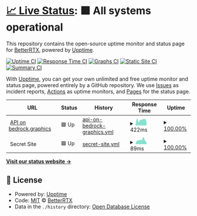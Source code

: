 # [📈 Live Status](https://BetterRTX.github.io/Uptime-Monitor): <!--live status--> **🟩 All systems operational**

This repository contains the open-source uptime monitor and status page for [BetterRTX](https://BetterRTX.github.io/Uptime-Monitor), powered by [Upptime](https://github.com/upptime/upptime).

[![Uptime CI](https://github.com/BetterRTX/Uptime-Monitor/workflows/Uptime%20CI/badge.svg)](https://github.com/BetterRTX/Uptime-Monitor/actions?query=workflow%3A%22Uptime+CI%22)
[![Response Time CI](https://github.com/BetterRTX/Uptime-Monitor/workflows/Response%20Time%20CI/badge.svg)](https://github.com/BetterRTX/Uptime-Monitor/actions?query=workflow%3A%22Response+Time+CI%22)
[![Graphs CI](https://github.com/BetterRTX/Uptime-Monitor/workflows/Graphs%20CI/badge.svg)](https://github.com/BetterRTX/Uptime-Monitor/actions?query=workflow%3A%22Graphs+CI%22)
[![Static Site CI](https://github.com/BetterRTX/Uptime-Monitor/workflows/Static%20Site%20CI/badge.svg)](https://github.com/BetterRTX/Uptime-Monitor/actions?query=workflow%3A%22Static+Site+CI%22)
[![Summary CI](https://github.com/BetterRTX/Uptime-Monitor/workflows/Summary%20CI/badge.svg)](https://github.com/BetterRTX/Uptime-Monitor/actions?query=workflow%3A%22Summary+CI%22)

With [Upptime](https://upptime.js.org), you can get your own unlimited and free uptime monitor and status page, powered entirely by a GitHub repository. We use [Issues](https://github.com/BetterRTX/Uptime-Monitor/issues) as incident reports, [Actions](https://github.com/BetterRTX/Uptime-Monitor/actions) as uptime monitors, and [Pages](https://BetterRTX.github.io/Uptime-Monitor) for the status page.

<!--start: status pages-->
<!-- This summary is generated by Upptime (https://github.com/upptime/upptime) -->
<!-- Do not edit this manually, your changes will be overwritten -->
<!-- prettier-ignore -->
| URL | Status | History | Response Time | Uptime |
| --- | ------ | ------- | ------------- | ------ |
| <img alt="" src="https://icons.duckduckgo.com/ip3/bedrock.graphics.ico" height="13"> [API on bedrock.graphics](https://bedrock.graphics/api) | 🟩 Up | [api-on-bedrock-graphics.yml](https://github.com/BetterRTX/Uptime-Monitor/commits/HEAD/history/api-on-bedrock-graphics.yml) | <details><summary><img alt="Response time graph" src="./graphs/api-on-bedrock-graphics/response-time-week.png" height="20"> 422ms</summary><br><a href="https://status.bedrock.graphics/history/api-on-bedrock-graphics"><img alt="Response time 525" src="https://img.shields.io/endpoint?url=https%3A%2F%2Fraw.githubusercontent.com%2FBetterRTX%2FUptime-Monitor%2FHEAD%2Fapi%2Fapi-on-bedrock-graphics%2Fresponse-time.json"></a><br><a href="https://status.bedrock.graphics/history/api-on-bedrock-graphics"><img alt="24-hour response time 464" src="https://img.shields.io/endpoint?url=https%3A%2F%2Fraw.githubusercontent.com%2FBetterRTX%2FUptime-Monitor%2FHEAD%2Fapi%2Fapi-on-bedrock-graphics%2Fresponse-time-day.json"></a><br><a href="https://status.bedrock.graphics/history/api-on-bedrock-graphics"><img alt="7-day response time 422" src="https://img.shields.io/endpoint?url=https%3A%2F%2Fraw.githubusercontent.com%2FBetterRTX%2FUptime-Monitor%2FHEAD%2Fapi%2Fapi-on-bedrock-graphics%2Fresponse-time-week.json"></a><br><a href="https://status.bedrock.graphics/history/api-on-bedrock-graphics"><img alt="30-day response time 407" src="https://img.shields.io/endpoint?url=https%3A%2F%2Fraw.githubusercontent.com%2FBetterRTX%2FUptime-Monitor%2FHEAD%2Fapi%2Fapi-on-bedrock-graphics%2Fresponse-time-month.json"></a><br><a href="https://status.bedrock.graphics/history/api-on-bedrock-graphics"><img alt="1-year response time 525" src="https://img.shields.io/endpoint?url=https%3A%2F%2Fraw.githubusercontent.com%2FBetterRTX%2FUptime-Monitor%2FHEAD%2Fapi%2Fapi-on-bedrock-graphics%2Fresponse-time-year.json"></a></details> | <details><summary><a href="https://status.bedrock.graphics/history/api-on-bedrock-graphics">100.00%</a></summary><a href="https://status.bedrock.graphics/history/api-on-bedrock-graphics"><img alt="All-time uptime 99.98%" src="https://img.shields.io/endpoint?url=https%3A%2F%2Fraw.githubusercontent.com%2FBetterRTX%2FUptime-Monitor%2FHEAD%2Fapi%2Fapi-on-bedrock-graphics%2Fuptime.json"></a><br><a href="https://status.bedrock.graphics/history/api-on-bedrock-graphics"><img alt="24-hour uptime 100.00%" src="https://img.shields.io/endpoint?url=https%3A%2F%2Fraw.githubusercontent.com%2FBetterRTX%2FUptime-Monitor%2FHEAD%2Fapi%2Fapi-on-bedrock-graphics%2Fuptime-day.json"></a><br><a href="https://status.bedrock.graphics/history/api-on-bedrock-graphics"><img alt="7-day uptime 100.00%" src="https://img.shields.io/endpoint?url=https%3A%2F%2Fraw.githubusercontent.com%2FBetterRTX%2FUptime-Monitor%2FHEAD%2Fapi%2Fapi-on-bedrock-graphics%2Fuptime-week.json"></a><br><a href="https://status.bedrock.graphics/history/api-on-bedrock-graphics"><img alt="30-day uptime 100.00%" src="https://img.shields.io/endpoint?url=https%3A%2F%2Fraw.githubusercontent.com%2FBetterRTX%2FUptime-Monitor%2FHEAD%2Fapi%2Fapi-on-bedrock-graphics%2Fuptime-month.json"></a><br><a href="https://status.bedrock.graphics/history/api-on-bedrock-graphics"><img alt="1-year uptime 99.98%" src="https://img.shields.io/endpoint?url=https%3A%2F%2Fraw.githubusercontent.com%2FBetterRTX%2FUptime-Monitor%2FHEAD%2Fapi%2Fapi-on-bedrock-graphics%2Fuptime-year.json"></a></details>
| <img alt="" src="https://icons.duckduckgo.com/ip3/null.ico" height="13"> Secret Site | 🟩 Up | [secret-site.yml](https://github.com/BetterRTX/Uptime-Monitor/commits/HEAD/history/secret-site.yml) | <details><summary><img alt="Response time graph" src="./graphs/secret-site/response-time-week.png" height="20"> 89ms</summary><br><a href="https://status.bedrock.graphics/history/secret-site"><img alt="Response time 193" src="https://img.shields.io/endpoint?url=https%3A%2F%2Fraw.githubusercontent.com%2FBetterRTX%2FUptime-Monitor%2FHEAD%2Fapi%2Fsecret-site%2Fresponse-time.json"></a><br><a href="https://status.bedrock.graphics/history/secret-site"><img alt="24-hour response time 97" src="https://img.shields.io/endpoint?url=https%3A%2F%2Fraw.githubusercontent.com%2FBetterRTX%2FUptime-Monitor%2FHEAD%2Fapi%2Fsecret-site%2Fresponse-time-day.json"></a><br><a href="https://status.bedrock.graphics/history/secret-site"><img alt="7-day response time 89" src="https://img.shields.io/endpoint?url=https%3A%2F%2Fraw.githubusercontent.com%2FBetterRTX%2FUptime-Monitor%2FHEAD%2Fapi%2Fsecret-site%2Fresponse-time-week.json"></a><br><a href="https://status.bedrock.graphics/history/secret-site"><img alt="30-day response time 94" src="https://img.shields.io/endpoint?url=https%3A%2F%2Fraw.githubusercontent.com%2FBetterRTX%2FUptime-Monitor%2FHEAD%2Fapi%2Fsecret-site%2Fresponse-time-month.json"></a><br><a href="https://status.bedrock.graphics/history/secret-site"><img alt="1-year response time 193" src="https://img.shields.io/endpoint?url=https%3A%2F%2Fraw.githubusercontent.com%2FBetterRTX%2FUptime-Monitor%2FHEAD%2Fapi%2Fsecret-site%2Fresponse-time-year.json"></a></details> | <details><summary><a href="https://status.bedrock.graphics/history/secret-site">100.00%</a></summary><a href="https://status.bedrock.graphics/history/secret-site"><img alt="All-time uptime 100.00%" src="https://img.shields.io/endpoint?url=https%3A%2F%2Fraw.githubusercontent.com%2FBetterRTX%2FUptime-Monitor%2FHEAD%2Fapi%2Fsecret-site%2Fuptime.json"></a><br><a href="https://status.bedrock.graphics/history/secret-site"><img alt="24-hour uptime 100.00%" src="https://img.shields.io/endpoint?url=https%3A%2F%2Fraw.githubusercontent.com%2FBetterRTX%2FUptime-Monitor%2FHEAD%2Fapi%2Fsecret-site%2Fuptime-day.json"></a><br><a href="https://status.bedrock.graphics/history/secret-site"><img alt="7-day uptime 100.00%" src="https://img.shields.io/endpoint?url=https%3A%2F%2Fraw.githubusercontent.com%2FBetterRTX%2FUptime-Monitor%2FHEAD%2Fapi%2Fsecret-site%2Fuptime-week.json"></a><br><a href="https://status.bedrock.graphics/history/secret-site"><img alt="30-day uptime 100.00%" src="https://img.shields.io/endpoint?url=https%3A%2F%2Fraw.githubusercontent.com%2FBetterRTX%2FUptime-Monitor%2FHEAD%2Fapi%2Fsecret-site%2Fuptime-month.json"></a><br><a href="https://status.bedrock.graphics/history/secret-site"><img alt="1-year uptime 100.00%" src="https://img.shields.io/endpoint?url=https%3A%2F%2Fraw.githubusercontent.com%2FBetterRTX%2FUptime-Monitor%2FHEAD%2Fapi%2Fsecret-site%2Fuptime-year.json"></a></details>

<!--end: status pages-->

[**Visit our status website →**](https://BetterRTX.github.io/Uptime-Monitor)

## 📄 License

- Powered by: [Upptime](https://github.com/upptime/upptime)
- Code: [MIT](./LICENSE) © [BetterRTX](https://BetterRTX.github.io/Uptime-Monitor)
- Data in the `./history` directory: [Open Database License](https://opendatacommons.org/licenses/odbl/1-0/)
